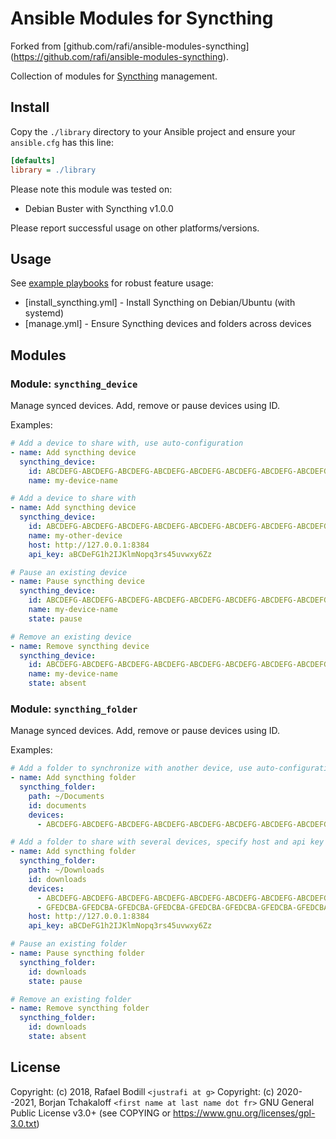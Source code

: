 # Ansible Modules for Syncthing

Forked from [github.com/rafi/ansible-modules-syncthing]
(https://github.com/rafi/ansible-modules-syncthing).

Collection of modules for [Syncthing](https://syncthing.net) management.

## Install

Copy the `./library` directory to your Ansible project and ensure your
`ansible.cfg` has this line:

```ini
[defaults]
library = ./library
```

Please note this module was tested on:

* Debian Buster with Syncthing v1.0.0

Please report successful usage on other platforms/versions.

## Usage

See [example playbooks](./playbooks) for robust feature usage:

* [install_syncthing.yml] - Install Syncthing on Debian/Ubuntu (with systemd)
* [manage.yml] - Ensure Syncthing devices and folders across devices

## Modules

### Module: `syncthing_device`

Manage synced devices. Add, remove or pause devices using ID.

Examples:

```yml
# Add a device to share with, use auto-configuration
- name: Add syncthing device
  syncthing_device:
    id: ABCDEFG-ABCDEFG-ABCDEFG-ABCDEFG-ABCDEFG-ABCDEFG-ABCDEFG-ABCDEFG
    name: my-device-name

# Add a device to share with
- name: Add syncthing device
  syncthing_device:
    id: ABCDEFG-ABCDEFG-ABCDEFG-ABCDEFG-ABCDEFG-ABCDEFG-ABCDEFG-ABCDEFG
    name: my-other-device
    host: http://127.0.0.1:8384
    api_key: aBCDeFG1h2IJKlmNopq3rs45uvwxy6Zz

# Pause an existing device
- name: Pause syncthing device
  syncthing_device:
    id: ABCDEFG-ABCDEFG-ABCDEFG-ABCDEFG-ABCDEFG-ABCDEFG-ABCDEFG-ABCDEFG
    name: my-device-name
    state: pause

# Remove an existing device
- name: Remove syncthing device
  syncthing_device:
    id: ABCDEFG-ABCDEFG-ABCDEFG-ABCDEFG-ABCDEFG-ABCDEFG-ABCDEFG-ABCDEFG
    name: my-device-name
    state: absent
```

### Module: `syncthing_folder`

Manage synced devices. Add, remove or pause devices using ID.

Examples:

```yml
# Add a folder to synchronize with another device, use auto-configuration
- name: Add syncthing folder
  syncthing_folder:
    path: ~/Documents
    id: documents
    devices:
      - ABCDEFG-ABCDEFG-ABCDEFG-ABCDEFG-ABCDEFG-ABCDEFG-ABCDEFG-ABCDEFG

# Add a folder to share with several devices, specify host and api key
- name: Add syncthing folder
  syncthing_folder:
    path: ~/Downloads
    id: downloads
    devices:
      - ABCDEFG-ABCDEFG-ABCDEFG-ABCDEFG-ABCDEFG-ABCDEFG-ABCDEFG-ABCDEFG
      - GFEDCBA-GFEDCBA-GFEDCBA-GFEDCBA-GFEDCBA-GFEDCBA-GFEDCBA-GFEDCBA
    host: http://127.0.0.1:8384
    api_key: aBCDeFG1h2IJKlmNopq3rs45uvwxy6Zz

# Pause an existing folder
- name: Pause syncthing folder
  syncthing_folder:
    id: downloads
    state: pause

# Remove an existing folder
- name: Remove syncthing folder
  syncthing_folder:
    id: downloads
    state: absent
```

## License

Copyright: (c) 2018, Rafael Bodill `<justrafi at g>`
Copyright: (c) 2020--2021, Borjan Tchakaloff `<first name at last name dot fr>`
GNU General Public License v3.0+ (see COPYING or https://www.gnu.org/licenses/gpl-3.0.txt)
